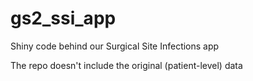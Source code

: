 # gs2_ssi_app
Shiny code behind our Surgical Site Infections app

The repo doesn't include the original (patient-level) data
